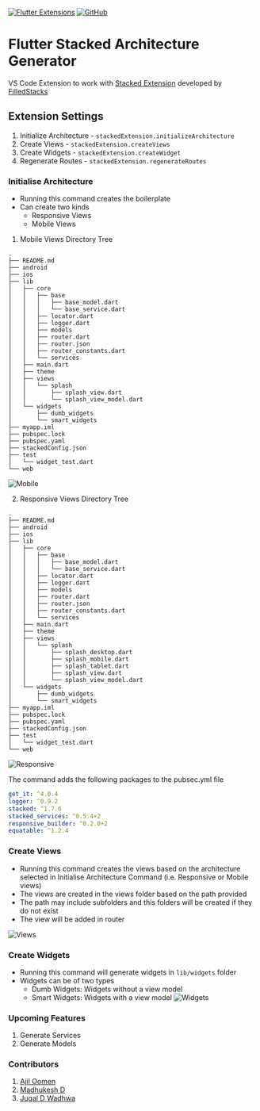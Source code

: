 [![Flutter Extensions](https://img.shields.io/badge/Flutter-grey?style=flat-square&logo=flutter&logoColor=blue)](https://flutter.dev)
[![GitHub](https://img.shields.io/github/license/digiMoGo/Flutter-Stacked-VSCode-Extension)](https://raw.githubusercontent.com/digiMoGo/Flutter-Stacked-VSCode-Extension/master/LICENSE)


# Flutter Stacked Architecture Generator

VS Code Extension to work with [Stacked Extension](https://pub.dev/packages/stacked) developed by [FilledStacks](https://www.filledstacks.com)

## Extension Settings
    
1. Initialize Architecture - ```stackedExtension.initializeArchitecture```
2. Create Views - ```stackedExtension.createViews```
3. Create Widgets - ```stackedExtension.createWidget```
4. Regenerate Routes - ```stackedExtension.regenerateRoutes```

### Initialise Architecture

- Running this command creates the boilerplate 
- Can create two kinds 
    - Responsive Views
    - Mobile Views

1. Mobile Views Directory Tree
```
.
├── README.md
├── android
├── ios
├── lib
│   ├── core
│   │   ├── base
│   │   │   ├── base_model.dart
│   │   │   └── base_service.dart
│   │   ├── locator.dart
│   │   ├── logger.dart
│   │   ├── models
│   │   ├── router.dart
│   │   ├── router.json
│   │   ├── router_constants.dart
│   │   └── services
│   ├── main.dart
│   ├── theme
│   ├── views
│   │   └── splash
│   │       ├── splash_view.dart
│   │       └── splash_view_model.dart
│   └── widgets
│       ├── dumb_widgets
│       └── smart_widgets
├── myapp.iml
├── pubspec.lock
├── pubspec.yaml
├── stackedConfig.json
├── test
│   └── widget_test.dart
└── web
```

![Mobile](images/InitializeArchitectureMobile.gif)

2. Responsive Views Directory Tree
```
.
├── README.md
├── android
├── ios
├── lib
│   ├── core
│   │   ├── base
│   │   │   ├── base_model.dart
│   │   │   └── base_service.dart
│   │   ├── locator.dart
│   │   ├── logger.dart
│   │   ├── models
│   │   ├── router.dart
│   │   ├── router.json
│   │   ├── router_constants.dart
│   │   └── services
│   ├── main.dart
│   ├── theme
│   ├── views
│   │   └── splash
│   │       ├── splash_desktop.dart
│   │       ├── splash_mobile.dart
│   │       ├── splash_tablet.dart
│   │       ├── splash_view.dart
│   │       └── splash_view_model.dart
│   └── widgets
│       ├── dumb_widgets
│       └── smart_widgets
├── myapp.iml
├── pubspec.lock
├── pubspec.yaml
├── stackedConfig.json
├── test
│   └── widget_test.dart
└── web
```

![Responsive](images/InitializeArchitectureResponsive.gif)

The command adds the following packages to the pubsec.yml file

```yaml
get_it: ^4.0.4
logger: ^0.9.2
stacked: ^1.7.6
stacked_services: ^0.5.4+2
responsive_builder: ^0.2.0+2
equatable: ^1.2.4
```

### Create Views

- Running this command creates the views based on the architecture selected in Initialise Architecture Command (i.e. Responsive or Mobile views)
- The views are created in the views folder based on the path provided
- The path may include subfolders and this folders will be created if they do not exist
- The view will be added in router

![Views](images/CreateViews.gif)

### Create Widgets 

- Running this command will generate widgets in ```lib/widgets``` folder
- Widgets can be of two types
    - Dumb Widgets: Widgets without a view model
    - Smart Widgets: Widgets with a view model
![Widgets](images/CreateWidgets.gif)

### Upcoming Features
1. Generate Services
2. Generate Models

### Contributors 

1. [Ajil Oomen](https://github.com/ajilo297)
2. [Madhukesh D](https://github.com/madhukesh048)
3. [Jugal D Wadhwa](https://github.com/jugalw13)